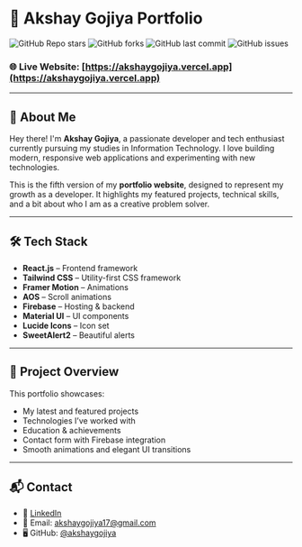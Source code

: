 # 🚀 Akshay Gojiya Portfolio

![GitHub Repo stars](https://img.shields.io/github/stars/akshaygojiya/Portfolio?style=flat-square)
![GitHub forks](https://img.shields.io/github/forks/akshaygojiya/Portfolio?style=flat-square)
![GitHub last commit](https://img.shields.io/github/last-commit/akshaygojiya/Portfolio?style=flat-square)
![GitHub issues](https://img.shields.io/github/issues/akshaygojiya/Portfolio?style=flat-square)

### 🌐 Live Website: [https://akshaygojiya.vercel.app](https://akshaygojiya.vercel.app)

---

## 👋 About Me

Hey there! I'm **Akshay Gojiya**, a passionate developer and tech enthusiast currently pursuing my studies in Information Technology. I love building modern, responsive web applications and experimenting with new technologies.

This is the fifth version of my **portfolio website**, designed to represent my growth as a developer. It highlights my featured projects, technical skills, and a bit about who I am as a creative problem solver.

---

## 🛠️ Tech Stack

- **React.js** – Frontend framework  
- **Tailwind CSS** – Utility-first CSS framework  
- **Framer Motion** – Animations  
- **AOS** – Scroll animations  
- **Firebase** – Hosting & backend  
- **Material UI** – UI components  
- **Lucide Icons** – Icon set  
- **SweetAlert2** – Beautiful alerts

---

## 📁 Project Overview

This portfolio showcases:
- My latest and featured projects  
- Technologies I’ve worked with  
- Education & achievements  
- Contact form with Firebase integration  
- Smooth animations and elegant UI transitions  

---

## 📬 Contact

- 💼 [LinkedIn](https://www.linkedin.com/in/akshaygojiya)
- 📧 Email: akshaygojiya17@gmail.com  
- 🖥 GitHub: [@akshaygojiya](https://github.com/akshaygojiya)

